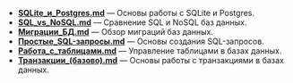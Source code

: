 - **[SQLite_и_Postgres.md](./SQLite_и_Postgres.md)** — Основы работы с SQLite и Postgres.
- **[SQL_vs_NoSQL.md](./SQL_vs_NoSQL.md)** — Сравнение SQL и NoSQL баз данных.
- **[Миграции_БД.md](./Миграции_БД.md)** — Обзор миграций баз данных.
- **[Простые_SQL-запросы.md](./Простые_SQL-запросы.md)** — Основы создания SQL-запросов.
- **[Работа_с_таблицами.md](./Работа_с_таблицами.md)** — Управление таблицами в базах данных.
- **[Транзакции_(базово).md](./Транзакции_(базово).md)** — Основы работы с транзакциями в базах данных.
